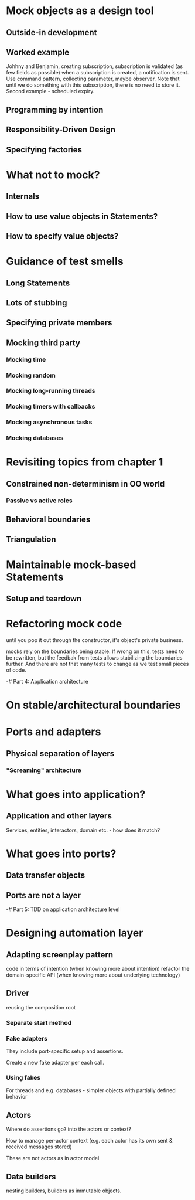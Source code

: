 ﻿# Mock objects as a design tool

## Outside-in development

## Worked example

Johhny and Benjamin, creating subscription, subscription is validated (as few fields as possible) when a subscription is created, a notification is sent. Use command pattern, collecting parameter, maybe observer. Note that until we do something with this subscription, there is no need to store it. Second example - scheduled expiry.

## Programming by intention

## Responsibility-Driven Design

## Specifying factories

# What not to mock?

## Internals

## How to use value objects in Statements?

## How to specify value objects?

# Guidance of test smells

## Long Statements

## Lots of stubbing

## Specifying private members

## Mocking third party

### Mocking time

### Mocking random

### Mocking long-running threads

### Mocking timers with callbacks

### Mocking asynchronous tasks

### Mocking databases

# Revisiting topics from chapter 1

## Constrained non-determinism in OO world

### Passive vs active roles

## Behavioral boundaries

## Triangulation

# Maintainable mock-based Statements

## Setup and teardown

# Refactoring mock code

until you pop it out through the constructor, it's object's private business.

mocks rely on the boundaries being stable. If wrong on this, tests need to be rewritten, but the feedbak from tests allows stabilizing the boundaries further. And there are not that many tests to change as we test small pieces of code.

-# Part 4: Application architecture

# On stable/architectural boundaries

# Ports and adapters

## Physical separation of layers

### "Screaming" architecture

# What goes into application?

## Application and other layers

Services, entities, interactors, domain etc. - how does it match?

# What goes into ports?

## Data transfer objects

## Ports are not a layer

-# Part 5: TDD on application architecture level

# Designing automation layer

## Adapting screenplay pattern

code in terms of intention (when knowing more about intention)
refactor the domain-specific API (when knowing more about underlying technology)

## Driver

reusing the composition root

### Separate start method

### Fake adapters

They include port-specific setup and assertions.

Create a new fake adapter per each call.

### Using fakes

For threads and e.g. databases - simpler objects with partially defined behavior

## Actors

Where do assertions go? into the actors or context?

How to manage per-actor context (e.g. each actor has its own sent & received messages stored)

These are not actors as in actor model

## Data builders

nesting builders, builders as immutable objects.
